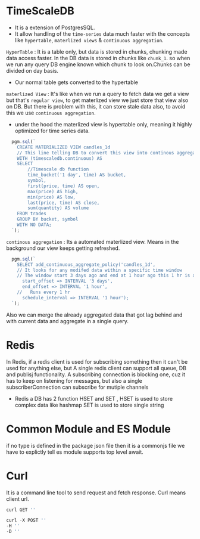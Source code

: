 # TimeScaleDB
- It is a extension of PostgresSQL.
- It allow handling of the `time-series` data much faster with the concepts like `hypertable`, `materlized views` & `continuous aggregation`.

`HyperTable` : It is a table only, but data is stored in chunks, chunking made data access faster. In the DB data is stored in chunks like `chunk_1`. so when we run any query DB engine known which chunk to look on.Chunks can be divided on day basis.
- Our normal table gets converted to the hypertable

`materlized View` : It's like when we run a query to fetch data we get a view but that's `regular view`, to get materlized view we just store that view also on DB. But there is problem with this, it can store stale data also, to avoid this we use `continuous aggregation`.

- under the hood the materlized view is hypertable only, meaning it highly optimized for time series data.
```ts
  pgm.sql(`
    CREATE MATERIALIZED VIEW candles_1d
    // This line telling DB to convert this view into continous aggregation
    WITH (timescaledb.continuous) AS
    SELECT
        //Timescale db function
        time_bucket('1 day', time) AS bucket,
        symbol,
        first(price, time) AS open,
        max(price) AS high,
        min(price) AS low,
        last(price, time) AS close,
        sum(quantity) AS volume
    FROM trades
    GROUP BY bucket, symbol
    WITH NO DATA;
  `);
```

`continous aggregation` : Its a automated materlized view. Means in the background our view keeps getting refreshed.

```ts
  pgm.sql(`
    SELECT add_continuous_aggregate_policy('candles_1d', 
    // It looks for any modifed data within a specific time window
    // The window start 3 days ago and end at 1 hour ago this 1 hr is a safety buffer to avoid aggregating data that might cahiange
      start_offset => INTERVAL '3 days', 
      end_offset => INTERVAL '1 hour',
    //   Runs every 1 hr
      schedule_interval => INTERVAL '1 hour');
  `);
```

Also we can merge the already aggregated data that got lag behind and with current data and aggregate in a single query.



# Redis

In Redis, if a redis client is used for subscribing something then it can't be used for anything else, but A single redis client can support all queue, DB and publisj functionality.
A subscribing connection is blocking one, cuz it has to keep on listening for messages, but also a single subscriberConnection can subscribe for mutiple channels

- Redis a DB has 2 function HSET and SET , HSET is used to store complex data like hashmap SET is used to store single string


# Common Module and ES Module
if no type is defined in the package json file then it is a commonjs file 
we have to explictly tell 
es module supports top level await.

# Curl 
It is a command line tool to send request and fetch response. Curl means client url.
```ts
curl GET ''

curl -X POST ''
-H ''
-D ''
```
